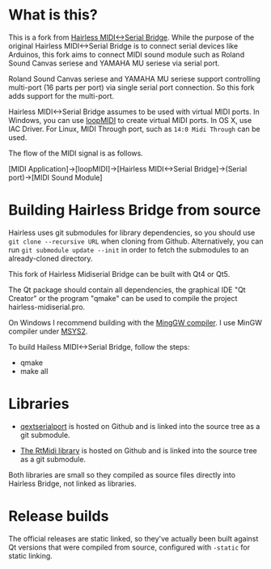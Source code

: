 # What is this?

This is a fork from [Hairless MIDI<->Serial Bridge](http://projectgus.github.io/hairless-midiserial/). While the purpose of the original Hairless MIDI<->Serial Bridge is to connect serial devices like Arduinos, this fork aims to connect MIDI sound module such as Roland Sound Canvas seriese and YAMAHA MU seriese via serial port.

Roland Sound Canvas seriese and YAMAHA MU seriese support controlling multi-port (16 parts per port) via single serial port connection. So this fork adds support for the multi-port.

Hairless MIDI<->Serial Bridge assumes to be used with virtual MIDI ports.
In Windows, you can use [loopMIDI](https://www.tobias-erichsen.de/software/loopmidi.html) to create virtual MIDI ports.
In OS X, use IAC Driver. For Linux, MIDI Through port, such as `14:0 Midi Through` can be used.

The flow of the MIDI signal is as follows.

[MIDI Application]->[loopMIDI]->[Hairless MIDI<->Serial Bridge]->(Serial port)->[MIDI Sound Module]

# Building Hairless Bridge from source

Hairless uses git submodules for library dependencies, so you should use `git clone --recursive URL` when cloning from Github. Alternatively, you can run `git submodule update --init` in order to fetch the submodules to an already-cloned directory.

This fork of Hairless Midiserial Bridge can be built with Qt4 or Qt5.

The Qt package should contain all dependencies, the graphical IDE "Qt Creator" or the program "qmake" can be used to compile the project hairless-midiserial.pro.

On Windows I recommend building with the [MingGW compiler](https://osdn.net/projects/mingw/). I use MinGW compiler under [MSYS2](https://msys2.github.io/).

To build Hailess MIDI<->Serial Bridge, follow the steps:
* qmake
* make all

# Libraries

* [qextserialport](https://code.google.com/p/qextserialport/) is hosted on Github and is linked into the source tree as a git submodule.

* [The RtMidi library](https://github.com/thestk/rtmidi) is hosted on Github and is linked into the source tree as a git submodule.

Both libraries are small so they compiled as source files directly into Hairless Bridge, not linked as libraries.

# Release builds

The official releases are static linked, so they've actually been built against Qt versions that were compiled from source, configured with `-static` for static linking.
